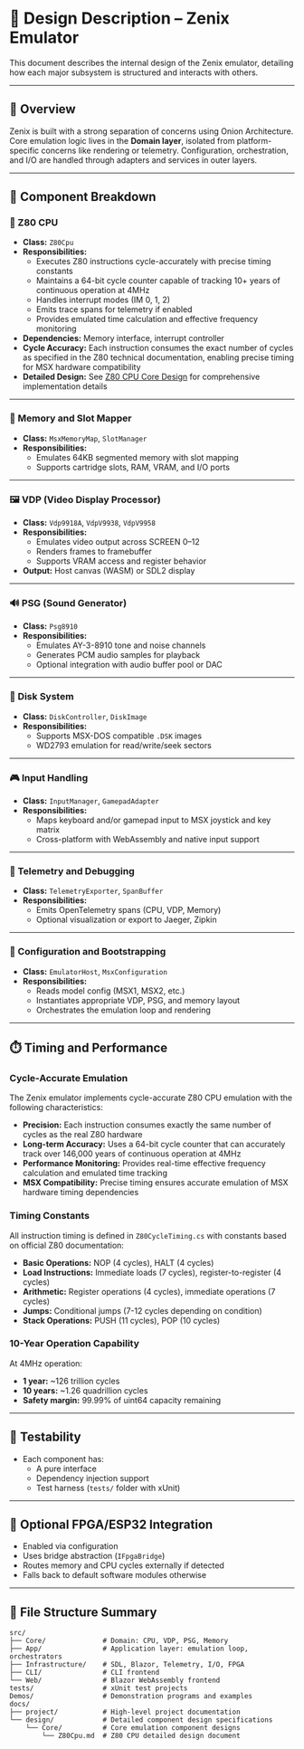 # 🧩 Design Description – Zenix Emulator

This document describes the internal design of the Zenix emulator, detailing how each major subsystem is structured and interacts with others.

---

## 🧠 Overview

Zenix is built with a strong separation of concerns using Onion Architecture. Core emulation logic lives in the **Domain layer**, isolated from platform-specific concerns like rendering or telemetry. Configuration, orchestration, and I/O are handled through adapters and services in outer layers.

---

## 🧱 Component Breakdown

### 🧮 Z80 CPU

- **Class:** `Z80Cpu`
- **Responsibilities:**
  - Executes Z80 instructions cycle-accurately with precise timing constants
  - Maintains a 64-bit cycle counter capable of tracking 10+ years of continuous operation at 4MHz
  - Handles interrupt modes (IM 0, 1, 2)
  - Emits trace spans for telemetry if enabled
  - Provides emulated time calculation and effective frequency monitoring
- **Dependencies:** Memory interface, interrupt controller
- **Cycle Accuracy:** Each instruction consumes the exact number of cycles as specified in the Z80 technical documentation, enabling precise timing for MSX hardware compatibility
- **Detailed Design:** See [Z80 CPU Core Design](../design/Core/Z80Cpu.md) for comprehensive implementation details

---

### 🧠 Memory and Slot Mapper

- **Class:** `MsxMemoryMap`, `SlotManager`
- **Responsibilities:**
  - Emulates 64KB segmented memory with slot mapping
  - Supports cartridge slots, RAM, VRAM, and I/O ports

---

### 🖼 VDP (Video Display Processor)

- **Class:** `Vdp9918A`, `VdpV9938`, `VdpV9958`
- **Responsibilities:**
  - Emulates video output across SCREEN 0–12
  - Renders frames to framebuffer
  - Supports VRAM access and register behavior
- **Output:** Host canvas (WASM) or SDL2 display

---

### 🔊 PSG (Sound Generator)

- **Class:** `Psg8910`
- **Responsibilities:**
  - Emulates AY-3-8910 tone and noise channels
  - Generates PCM audio samples for playback
  - Optional integration with audio buffer pool or DAC

---

### 💾 Disk System

- **Class:** `DiskController`, `DiskImage`
- **Responsibilities:**
  - Supports MSX-DOS compatible `.DSK` images
  - WD2793 emulation for read/write/seek sectors

---

### 🎮 Input Handling

- **Class:** `InputManager`, `GamepadAdapter`
- **Responsibilities:**
  - Maps keyboard and/or gamepad input to MSX joystick and key matrix
  - Cross-platform with WebAssembly and native input support

---

### 📡 Telemetry and Debugging

- **Class:** `TelemetryExporter`, `SpanBuffer`
- **Responsibilities:**
  - Emits OpenTelemetry spans (CPU, VDP, Memory)
  - Optional visualization or export to Jaeger, Zipkin

---

### 🧩 Configuration and Bootstrapping

- **Class:** `EmulatorHost`, `MsxConfiguration`
- **Responsibilities:**
  - Reads model config (MSX1, MSX2, etc.)
  - Instantiates appropriate VDP, PSG, and memory layout
  - Orchestrates the emulation loop and rendering

---

## ⏱️ Timing and Performance

### Cycle-Accurate Emulation

The Zenix emulator implements cycle-accurate Z80 CPU emulation with the following characteristics:

- **Precision:** Each instruction consumes exactly the same number of cycles as the real Z80 hardware
- **Long-term Accuracy:** Uses a 64-bit cycle counter that can accurately track over 146,000 years of continuous operation at 4MHz
- **Performance Monitoring:** Provides real-time effective frequency calculation and emulated time tracking
- **MSX Compatibility:** Precise timing ensures accurate emulation of MSX hardware timing dependencies

### Timing Constants

All instruction timing is defined in `Z80CycleTiming.cs` with constants based on official Z80 documentation:

- **Basic Operations:** NOP (4 cycles), HALT (4 cycles)
- **Load Instructions:** Immediate loads (7 cycles), register-to-register (4 cycles)
- **Arithmetic:** Register operations (4 cycles), immediate operations (7 cycles)
- **Jumps:** Conditional jumps (7-12 cycles depending on condition)
- **Stack Operations:** PUSH (11 cycles), POP (10 cycles)

### 10-Year Operation Capability

At 4MHz operation:
- **1 year:** ~126 trillion cycles
- **10 years:** ~1.26 quadrillion cycles
- **Safety margin:** 99.99% of uint64 capacity remaining

---

## 🧪 Testability

- Each component has:
  - A pure interface
  - Dependency injection support
  - Test harness (`tests/` folder with xUnit)

---

## 🔌 Optional FPGA/ESP32 Integration

- Enabled via configuration
- Uses bridge abstraction (`IFpgaBridge`)
- Routes memory and CPU cycles externally if detected
- Falls back to default software modules otherwise

---

## 📁 File Structure Summary

```text
src/
├── Core/              # Domain: CPU, VDP, PSG, Memory
├── App/               # Application layer: emulation loop, orchestrators
├── Infrastructure/    # SDL, Blazor, Telemetry, I/O, FPGA
├── CLI/               # CLI frontend
└── Web/               # Blazor WebAssembly frontend
tests/                 # xUnit test projects
Demos/                 # Demonstration programs and examples
docs/
├── project/           # High-level project documentation
└── design/            # Detailed component design specifications
    └── Core/          # Core emulation component designs
        └── Z80Cpu.md  # Z80 CPU detailed design document
```

